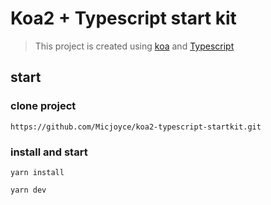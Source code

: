 # Koa2 + Typescript start kit

> This project is created using [koa](https://github.com/koajs/koa) and [Typescript](https://github.com/Microsoft/TypeScript)

## start

### clone project

```shell
https://github.com/Micjoyce/koa2-typescript-startkit.git
```

### install and start

```shell
yarn install

yarn dev
```